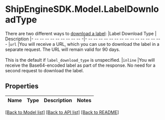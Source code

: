 # ShipEngineSDK.Model.LabelDownloadType
There are two different ways to [download a label](https://www.shipengine.com/docs/labels/downloading/):  |Label Download Type | Description |- -- -- -- -- -- -- -- -- -- -|- -- -- -- -- -- -- -- -- -- -- -- -- -- -- - |`url`               |You will receive a URL, which you can use to download the label in a separate request. The URL will remain valid for 90 days.<br><br>This is the default if `label_download_type` is unspecified. |`inline`            |You will receive the Base64-encoded label as part of the response. No need for a second request to download the label. 

## Properties

Name | Type | Description | Notes
------------ | ------------- | ------------- | -------------

[[Back to Model list]](../../README.md#documentation-for-models) [[Back to API list]](../../README.md#documentation-for-api-endpoints) [[Back to README]](../../README.md)

